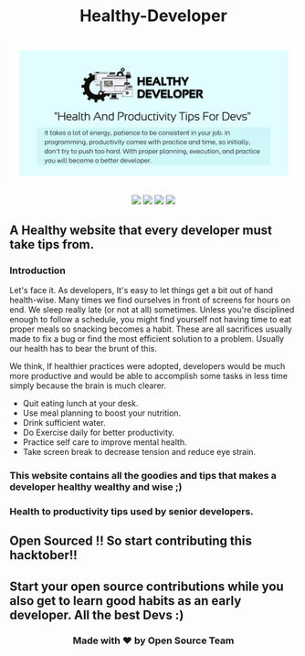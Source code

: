 # <p align="center">Healthy-Developer<p>

![alt text](healthy-developer/Frame.png)
<p align="center">
     <img src="https://img.shields.io/github/contributors/asdsyd/Healthy-developer?logo=github" />
     <img src="https://img.shields.io/github/forks/asdsyd/Healthy-developer?color=light&logo=github" />
     <img src="https://img.shields.io/github/watchers/asdsyd/Healthy-developer?logo=github" />
     <img src="https://img.shields.io/github/stars/asdsyd/Healthy-developer?logo=github" />
    
</p>

## A Healthy website that every developer must take tips from.

### Introduction
Let's face it. As developers, It's easy to let things get a bit out of hand health-wise. Many times we find ourselves in front of screens for hours on end. We sleep really late (or not at all) sometimes. Unless you're disciplined enough to follow a schedule, you might find yourself not having time to eat proper meals so snacking becomes a habit. These are all sacrifices usually made to fix a bug or find the most efficient solution to a problem. Usually our health has to bear the brunt of this.

We think, If healthier practices were adopted, developers would be much more productive and would be able to accomplish some tasks in less time simply because the brain is much clearer.
<div>
<ul>
<li>Quit eating lunch at your desk.</li>
<li>Use meal planning to boost your nutrition.</li>
<li>Drink sufficient water.</li>
<li>Do Exercise daily for better productivity.</li>
<li>Practice self care to improve mental health.</li>
<li>Take screen break to decrease tension and reduce eye strain.</li>
</ul>
</div>

### This website contains all the goodies and tips that makes a developer healthy wealthy and wise ;)
### Health to productivity tips used by senior developers.
## Open Sourced !! So start contributing this hacktober!!
## Start your open source contributions while you also get to learn good habits as an early developer. All the best Devs :)
<div align="center">
<h3>Made with &#10084; by Open Source Team</h3>
</div>
